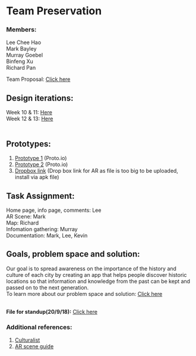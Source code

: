 # Team Preservation

### Members:
Lee Chee Hao <br>
Mark Bayley <br>
Murray Goebel <br>
Binfeng Xu <br>
Richard Pan <br>

Team Proposal: <a href="https://github.com/deco3500-2018/Preservation/wiki/Proposal">Click here</a>

## Design iterations:
Week 10 & 11: <a href="https://github.com/deco3500-2018/Preservation/wiki/Design-iteration-2-(Week-10-&-11)">Here</a> <br>
Week 12 & 13: <a href="https://github.com/deco3500-2018/Preservation/wiki/Design-iteration-3-(Week-12-&-13)">Here</a>
<br><br>
## Prototypes: <br>
1) <a href="https://pr.to/R1VV56/">Prototype 1</a> (Proto.io) <br>
2) <a href="https://pr.to/2CLHIY/">Prototype 2</a> (Proto.io) <br>
3) <a href="https://www.dropbox.com/sh/dfuaj8sz70lsqlf/AADbZmf_9cDC5fWQWpgSiCHJa?dl=0">Dropbox link</a> (Drop box link for AR as file is too big to be uploaded, install via apk file)<br>

## Task Assignment: <br>
Home page, info page, comments: Lee<br>
AR Scene: Mark<br>
Map: Richard<br>
Infomation gathering: Murray<br>
Documentation: Mark, Lee, Kevin<br>

## Goals, problem space and solution: <br>
Our goal is to spread awareness on the importance of the history and culture of each city by creating an app that helps people discover historic locations so that information and knowledge from the past can be kept and passed on to the next generation.<br>
To learn more about our problem space and solution: <a href="https://github.com/deco3500-2018/Preservation/wiki/Problem-Space">Click here</a><br><br>

**File for standup(20/9/18):** <a href="https://github.com/deco3500-2018/Preservation/blob/master/Standup.pdf">Click here</a>


### Additional references:
1) <a href="https://www.arts.qld.gov.au/culturalist">Culturalist</a><br>
2) <a href="https://www.youtube.com/watch?v=LMSxw-hP_f0&ab_channel=Thoughtfulmonkey">AR scene guide</a><br>
